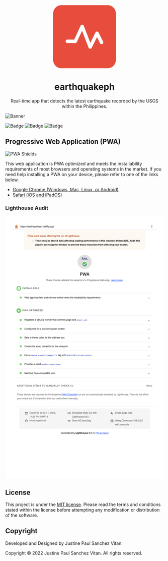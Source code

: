 <div align="center">
    <a href="https://earthquakeph.netlify.app/">
        <img src="https://github.com/jpvitan/earthquakeph/blob/master/public/android-chrome-512x512.png"
            alt="earthquakeph" width="200" height="200">
    </a>
</div>
<h1 align="center">earthquakeph</h1>
<p align="center">Real-time app that detects the latest earthquake recorded by the USGS within the Philippines.</p>


![Banner](https://res.cloudinary.com/dhv9gcew6/image/upload/q_auto/v1639646057/portfolio/earthquakeph_gljgqm.png)


![Badge](https://img.shields.io/netlify/f9270efb-3f2a-480f-9a0f-83ec79c806ae?style=plastic)
![Badge](https://img.shields.io/github/package-json/v/jpvitan/earthquakeph)
![Badge](https://img.shields.io/github/license/jpvitan/earthquakeph)


## Progressive Web Application (PWA)


![PWA Shields](https://www.pwa-shields.com/1.0.0/series/classic/white/gray.svg)


This web application is PWA optimized and meets the installability requirements of most browsers and operating systems in the market. If you need help installing a PWA on your device, please refer to one of the links below.


- [Google Chrome (Windows, Mac, Linux, or Android)](https://support.google.com/chrome/answer/9658361?hl=en&co=GENIE.Platform%3DDesktop&oco=1#zippy=%2Cuninstall-from-a-windows-mac-or-linux-computer%2Cuninstall-from-a-chromebook)
- [Safari (iOS and iPadOS)](https://www.pcmag.com/how-to/how-to-use-progressive-web-apps#:~:text=Installing%20PWAs%20on%20iOS%20and%20iPadOS&text=Safari%20doesn't%20use%20the,select%20Add%20to%20Home%20Screen.)


### Lighthouse Audit


![Lighthouse Audit](https://github.com/jpvitan/earthquakeph/blob/release-2.1.2/public/img/PWA.png)


## License


This project is under the [MIT license](https://github.com/jpvitan/earthquakeph/blob/master/LICENSE). Please read the terms and conditions stated within the license before attempting any modification or distribution of the software.


## Copyright


Developed and Designed by Justine Paul Sanchez Vitan.


Copyright © 2022 Justine Paul Sanchez Vitan. All rights reserved.
